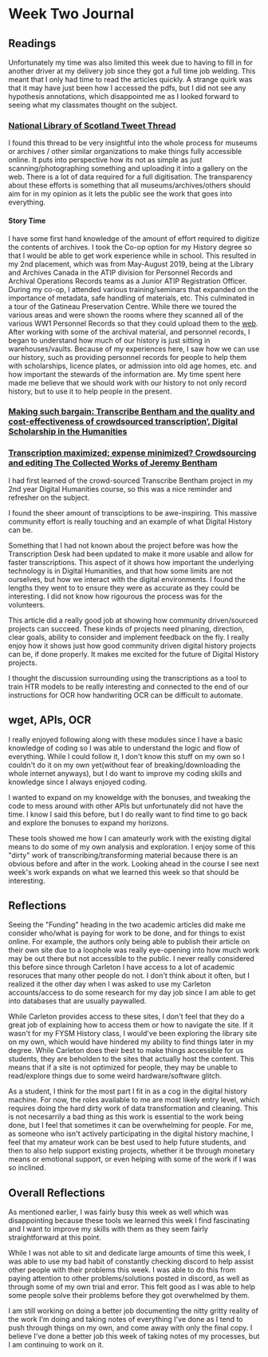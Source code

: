 # Week Two Journal
 
## Readings

Unfortunately my time was also limited this week due to having to fill in for another driver at my delivery job since they got a full time job welding. This meant that I only had time to read the articles quickly. A strange quirk was that it may have just been how I accessed the pdfs, but I did not see any hypothesis annotations, which disappointed me as I looked forward to seeing what my classmates thought on the subject.

### [National Library of Scotland Tweet Thread](https://twitter.com/natlibscot/status/1255478042207621126)

I found this thread to be very insightful into the whole process for museums or archives / other similar organizations to make things fully accessible online. It puts into perspective how its not as simple as just scanning/photographing something and uploading it into a gallery on the web. There is a lot of data required for a full digitisation. The transparency about these efforts is something that all museums/archives/others should aim for in my opinion as it lets the public see the work that goes into everything.

#### Story Time

I have some first hand knowledge of the amount of effort required to digitize the contents of archives. I took the Co-op option for my History degree so that I would be able to get work experience while in school. This resulted in my 2nd placement, which was from May-August 2019, being at the Library and Archives Canada in the ATIP division for Personnel Records and Archival Operations Records teams as a Junior ATIP Registration Officer. During my co-op, I attended various training/seminars that expanded on the importance of metadata, safe handling of materials, etc. This culminated in a tour of the Gatineau Preservation Centre. While there we toured the various areas and were shown the rooms where they scanned all of the various WW1 Personnel Records so that they could upload them to the [web](https://www.bac-lac.gc.ca/eng/discover/military-heritage/first-world-war/personnel-records/Pages/search.aspx). After working with some of the archival material, and personnel records, I began to understand how much of our history is just sitting in warehouses/vaults. Because of my experiences here, I saw how we can use our history, such as providing personnel records for people to help them with scholarships, licence plates, or admission into old age homes, etc. and how important the stewards of the information are. My time spent here made me believe that we should work with our history to not only record history, but to use it to help people in the present.

### [Making such bargain: Transcribe Bentham and the quality and cost-effectiveness of crowdsourced transcription’, Digital Scholarship in the Humanities](https://melissaterras.files.wordpress.com/2018/08/fqx064.pdf)

### [Transcription maximized; expense minimized? Crowdsourcing and editing The Collected Works of Jeremy Bentham](http://llc.oxfordjournals.org/content/27/2/119.abstract)

I had first learned of the crowd-sourced Transcribe Bentham project in my 2nd year Digital Humanities course, so this was a nice reminder and refresher on the subject.

I found the sheer amount of transciptions to be awe-inspiring. This massive community effort is really touching and an example of what Digital History can be.

Something that I had not known about the project before was how the Transcription Desk had been updated to make it more usable and allow for faster transcriptions. This aspect of it shows how important the underlying technology is in Digital Humanities, and that how some  limits are not ourselves, but how we interact with the digital environments. I found the lengths they went to to ensure they were as accurate as they could be interesting. I did not know how rigourous the process was for the volunteers.

This article did a really good job at showing how community driven/sourced projects can succeed. These kinds of projects need plnaning, direction, clear goals, ability to consider and implement feedback on the fly. I really enjoy how it shows just how good community driven digital history projects can be, if done properly. It makes me excited for the future of Digital History projects.

I thought the discussion surrounding using the transcriptions as a tool to train HTR models to be really interesting and connected to the end of our instructions for OCR how handwriting OCR can be difficult to automate.

## wget, APIs, OCR

I really enjoyed following along with these modules since I have a basic knowledge of coding so I was able to understand the logic and flow of everything. While I could follow it, I don't know this stuff on my own so I couldn't do it on my own yet(without fear of breaking/downloading the whole internet anyways), but I do want to improve my coding skills and knowledge since I always enjoyed coding.

I wanted to expand on my knoweldge with the bonuses, and tweaking the code to mess around with other APIs but unfortunately did not have the time. I know I said this before, but I do really want to find time to go back and explore the bonuses to expand my horizons. 

These tools showed me how I can amateurly work with the existing digital means to do some of my own analysis and exploration. I enjoy some of this "dirty" work of transcribing/transforming material because there is an obvious before and after in the work. Looking ahead in the course I see next week's work expands on what we learned this week so that should be interesting. 



## Reflections

Seeing the "Funding" heading in the two academic articles did make me consider who/what is paying for work to be done, and for things to exist online. For example, the authors only being able to publish their article on their own site due to a loophole was really eye-opening into how much work may be out there but not accessible to the public. I never really considered this before since through Carleton I have access to a lot of academic resoruces that many other people do not. I don't think about it often, but I realized it the other day when I was asked to use my Carleton accounts/access to do some research for my day job since I am able to get into databases that are usually paywalled. 

While Carleton provides access to these sites, I don't feel that they do a great job of explaining how to access them or how to navigate the site. If it wasn't for my FYSM History class, I would've been exploring the library site on my own, which would have hindered my ability to find things later in my degree. While Carleton does their best to make things accessible for us students, they are beholden to the sites that actually host the content. This means that if a site is not optimized for people, they may be unable to read/explore things due to some weird hardware/software glitch.

As a student, I think for the most part I fit in as a cog in the digital history machine. For now, the roles available to me are most likely entry level, which requires doing the hard dirty work of data transformation and cleaning. This is not necesarrily a bad thing as this work is essential to the work being done, but I feel that sometimes it can be overwhelming for people. For me, as someone who isn't actively participating in the digital history machine, I feel that my amateur work can be best used to help future students, and then to also help support existing projects, whether it be through monetary means or emotional support, or even helping with some of the work if I was so inclined. 


## Overall Reflections

As mentioned earlier, I was fairly busy this week as well which was disappointing because these tools we learned this week I find fascinating and I want to improve my skills with them as they seem fairly straightforward at this point.

While I was not able to sit and dedicate large amounts of time this week, I was able to use my bad habit of constantly checking discord to help assist other people with their problems this week. I was able to do this from paying attention to other problems/solutions posted in discord, as well as through some of my own trial and error. This felt good as I was able to help some people solve their problems before they got overwhelmed by them. 

I am still working on doing a better job documenting the nitty gritty reality of the work I'm doing and taking notes of everything I've done as I tend to push through things on my own, and come away with only the final copy. I believe I've done a better job this week of taking notes of my processes, but I am continuing to work on it. 
